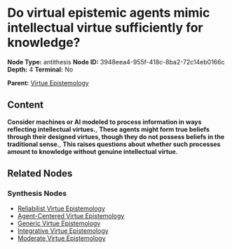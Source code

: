 # Do virtual epistemic agents mimic intellectual virtue sufficiently for knowledge?

**Node Type:** antithesis
**Node ID:** 3948eea4-955f-418c-8ba2-72c14eb0166c
**Depth:** 4
**Terminal:** No

**Parent:** [Virtue Epistemology](virtue-epistemology-synthesis-3925e0a6-f41c-40fa-9653-304d11125d0a.md)

## Content

**Consider machines or AI modeled to process information in ways reflecting intellectual virtues.**, **These agents might form true beliefs through their designed virtues, though they do not possess beliefs in the traditional sense.**, **This raises questions about whether such processes amount to knowledge without genuine intellectual virtue.**

## Related Nodes

### Synthesis Nodes

- [Reliabilist Virtue Epistemology](reliabilist-virtue-epistemology-synthesis-1da55fe2-a996-4576-8e3c-e48c2edbb72a.md)
- [Agent-Centered Virtue Epistemology](agent-centered-virtue-epistemology-synthesis-d4a4f63d-066b-4db2-9d81-5b00883daad1.md)
- [Generic Virtue Epistemology](generic-virtue-epistemology-synthesis-b15a8097-7376-4ddb-80e2-7992a21b0761.md)
- [Integrative Virtue Epistemology](integrative-virtue-epistemology-synthesis-8ada243a-3d95-4578-9b6f-4735d0323747.md)
- [Moderate Virtue Epistemology](moderate-virtue-epistemology-synthesis-e5881b61-e706-486e-83bf-43c7110fe899.md)
